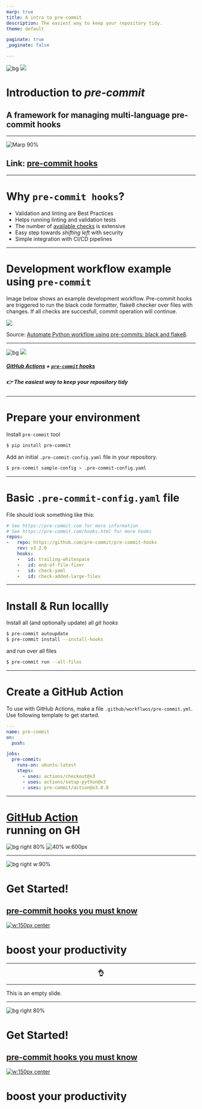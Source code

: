 ```yaml
---
marp: true
title: A intro to pre-commit
description: The easiest way to keep your repository tidy.
theme: default

paginate: true
_paginate: false

---
```

<!--
_footer: "[https://github.com/jnavarrof/sa-pre-commit-slides](https://github.com/jnavarrof/sa-pre-commit-slides)
"
-->
![bg](#123)
![](#fff)

# <!--fit--> **Introduction to *pre-commit***
<!-- ![w:400px top](assets/SA_Epic_Logo.jpeg) -->

## A framework for managing multi-language pre-commit hooks

<!-- ---
# The Challenge
When developing collaboratively, we typically use git for version control and commit any changes to a feature branch that is reviewed before merging into the main codebase.

The **problem is nothing stops us from committing *low-quality* code** to the repository.

Low-quality code could include:

- code that is non compliant
- contains unused imports
- references to variables before assignment
- code that is failing on basic validation and liting steps
 -->

---
![Marp 90%](assets/pre-commit.png)

## Link: [pre-commit hooks](https://pre-commit.com/)

---
# <!--fit--> Why `pre-commit hooks`?

- Validation and linting are Best Practices
- Helps running linting and validation tests
- The number of [available checks](https://pre-commit.com/hooks.html) is extensive
- Easy step towards *shifting left* with security
- Simple integration with CI/CD pipelines

---
# Development workflow example using `pre-commit`

Image below shows an example development workflow. Pre-commit hooks are triggered to run the black code formatter, flake8 checker over files with changes. If all checks are succesfull, commit operation will continue.
<br/>

![](https://ljvmiranda921.github.io/assets/png/tuts/precommit_pipeline.png)

Source: [Automate Python workflow using pre-commits: black and flake8](https://ljvmiranda921.github.io/notebook/2018/06/21/precommits-using-black-and-flake8/).

---
![bg](#123)
![](#fff)

##### <!--fit--> [GitHub Actions](https://github.com/actions) + [`pre-commit` hooks](https://pre-commit.com/)
##### <!--fit--> 👉 The easiest way to keep  your repository tidy

---
# Prepare your environment
Install `pre-commit` tool

```bash
$ pip install pre-commit
```

Add an initial `.pre-commit-config.yaml` file in your repository.

```bash
$ pre-commit sample-config > .pre-commit-config.yaml
```

---
# Basic `.pre-commit-config.yaml` file
File should look something like this:

```yaml
# See https://pre-commit.com for more information
# See https://pre-commit.com/hooks.html for more hooks
repos:
-   repo: https://github.com/pre-commit/pre-commit-hooks
    rev: v3.2.0
    hooks:
    -   id: trailing-whitespace
    -   id: end-of-file-fixer
    -   id: check-yaml
    -   id: check-added-large-files
```

---
# Install & Run locallly
Install all (and optionally update) all *git hooks*

```bash
$ pre-commit autoupdate
$ pre-commit install --install-hooks
```

and run over all files

```bash
$ pre-commit run --all-files
```

---
# Create a GitHub Action
To use with GitHub Actions, make a file `.github/workflwos/pre-commit.yml`. Use following template to get started.

```yaml
---
name: pre-commit
on:
  push:

jobs:
  pre-commit:
    runs-on: ubuntu-latest
    steps:
      - uses: actions/checkout@v3
      - uses: actions/setup-python@v3
      - uses: pre-commit/action@v3.0.0
```

---

# [GitHub Action](https://github.com/jnavarrof/sa-pre-commit-slides/actions/workflows/pre-commit.yml) <br/> running on GH

![bg right 80% ](assets/pre-commit-checks.png)
![40% w:600px](assets/github-action.png)

---

<!-- Scoped style -->
<style scoped>
img[alt~="center"] {
  display: block;
  margin: 0 auto;
}
</style>

![bg right w:90%](assets/pre-commit-image.jpeg)

# <!--fit--> Get Started!
## <!--fit-->  **[pre-commit hooks you must know](https://towardsdatascience.com/pre-commit-hooks-you-must-know-ff247f5feb7e)**
[![w:150px center](assets/play_icon.png)](https://towardsdatascience.com/pre-commit-hooks-you-must-know-ff247f5feb7e)

# <!--fit--> boost your productivity

---

<style scoped>
h3 {
  text-align: center;
  display: block;
  margin: 0 auto;
}
</style>

### <!--fit--> :ok_hand:

---

This is an empty slide.

---
<!-- Scoped style -->
<style scoped>
img[alt~="center"] {
  display: block;
  margin: 0 auto;
}
</style>

![bg right 80%](https://miro.medium.com/max/508/1*SE_FC8cspNAz_pFojUEsTg.jpeg)

# <!--fit--> Get Started!

## <!--fit-->  **[pre-commit hooks you must know](https://towardsdatascience.com/pre-commit-hooks-you-must-know-ff247f5feb7e)**

[![w:150px center](assets/play_icon.png)](https://towardsdatascience.com/pre-commit-hooks-you-must-know-ff247f5feb7e)

# <!--fit--> boost your productivity
